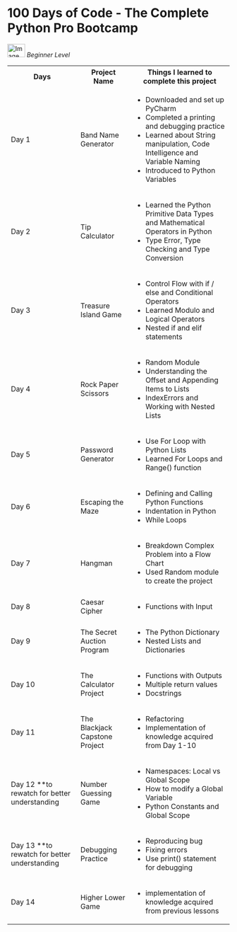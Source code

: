 <h1>100 Days of Code - The Complete Python Pro Bootcamp</h1>

<div text-align = "center">
<img width="40" height="30" alt="Image" src="https://github.com/user-attachments/assets/006dd03a-4b45-4273-a096-801fc805b10d" />
<i>Beginner Level</i>
</div>
<table>
  <tr>
    <th>Days</th>
    <th>Project Name</th>
    <th>Things I learned to complete this project</th>
  </tr>
  <tr>
    <td>Day 1</td>
    <td>Band Name Generator</td>
    <td>
      <ul>
        <li>Downloaded and set up PyCharm</li>
        <li>Completed a printing and debugging practice</li>
        <li>Learned about String manipulation, Code Intelligence and Variable Naming</li>
        <li>Introduced to Python Variables</li>
      </ul>
    </td>
  </tr>
  
  <tr>
    <td>Day 2</td>
    <td>Tip Calculator</td>
    <td>
      <ul>
      <li>Learned the Python Primitive Data Types and Mathematical Operators in Python</li>
      <li>Type Error, Type Checking and Type Conversion</li>
      </ul>
    </td>
  </tr>
  
  <tr>
    <td>Day 3</td>
    <td>Treasure Island Game</td>
    <td>
      <ul>
        <li>Control Flow with if / else and Conditional Operators</li>
        <li>Learned Modulo and Logical Operators</li>
        <li>Nested if and elif statements</li>
      </ul>
    </td>
  </tr>

  <tr>
    <td>Day 4</td>
    <td>Rock Paper Scissors</td>
    <td>
      <ul>
        <li>Random Module</li>
        <li>Understanding the Offset and Appending Items to Lists</li>
        <li>IndexErrors and Working with Nested Lists</li>
      </ul>
    </td>
  </tr>

  <tr>
    <td>Day 5</td>
    <td>Password Generator</td>
    <td>
      <ul>
        <li>Use For Loop with Python Lists</li>
        <li>Learned For Loops and Range() function</li>
      </ul>
    </td>
  </tr>

  <tr>
    <td>Day 6</td>
    <td>Escaping the Maze</td>
    <td>
      <ul>
        <li>Defining and Calling Python Functions</li>
        <li>Indentation in Python</li>
        <li>While Loops</li>
      </ul>
    </td>
  </tr>

  <tr>
    <td>Day 7</td>
    <td>Hangman</td>
    <td>
      <ul>
        <li>Breakdown Complex Problem into a Flow Chart</li>
        <li>Used Random module to create the project</li>
      </ul>
    </td>
  </tr>

  <tr>
    <td>Day 8</td>
    <td>Caesar Cipher</td>
    <td>
      <ul>
        <li>Functions with Input</li>
      </ul>
    </td>
  </tr>

  <tr>
    <td>Day 9</td>
    <td>The Secret Auction Program</td>
    <td>
      <ul>
        <li>The Python Dictionary</li>
        <li>Nested Lists and Dictionaries</li>
      </ul>
    </td>
  </tr>

  <tr>
    <td>Day 10</td>
    <td>The Calculator Project</td>
    <td>
      <ul>
        <li>Functions with Outputs</li>
        <li>Multiple return values</li>
        <li>Docstrings</li>
      </ul>
    </td>
  </tr>

  <tr>
    <td>Day 11</td>
    <td>The Blackjack Capstone Project</td>
    <td>
      <ul>
        <li>Refactoring</li>
        <li>Implementation of knowledge acquired from Day 1-10</li>
      </ul>
    </td>
  </tr>

  <tr>
    <td>Day 12 **to rewatch for better understanding</td>
    <td>Number Guessing Game</td>
    <td>
      <ul>
        <li>Namespaces: Local vs Global Scope</li>
        <li>How to modify a Global Variable</li>
        <li>Python Constants and Global Scope</li>
      </ul>
    </td>
  </tr>

  <tr>
    <td>Day 13 **to rewatch for better understanding</td>
    <td>Debugging Practice</td>
    <td>
      <ul>
        <li>Reproducing bug</li>
        <li>Fixing errors</li>
        <li>Use print() statement for debugging</li>
      </ul>
    </td>
  </tr>

  <tr>
    <td>Day 14</td>
    <td>Higher Lower Game</td>
    <td>
      <ul>
        <li>implementation of knowledge acquired from previous lessons</li>
      </ul>
    </td>
  </tr>



</table>
